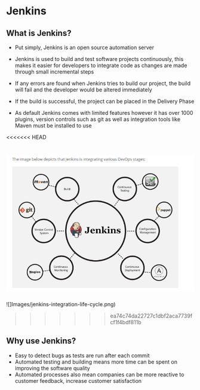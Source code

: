 # Jenkins

## What is Jenkins?

- Put simply, Jenkins is an open source automation server
- Jenkins is used to build and test software projects continuously, this makes it easier for developers to integrate code
as changes are made through small incremental steps
- If any errors are found when Jenkins tries to build our project, the build will fail and the developer would be
altered immediately
- If the build is successful, the project can be placed in the Delivery Phase

- As default Jenkins comes with limited features however it has over 1000 plugins, version controls such as git as well
as integration tools like Maven must be installed to use

<<<<<<< HEAD

![Here](Images/jenkins-integration-life-cycle.png)
=======
![]Images/jenkins-integration-life-cycle.png)
>>>>>>> ea74c74da22727c1dbf2aca7739fcf1f4bdf811b


## Why use Jenkins?
- Easy to detect bugs as tests are run after each commit
- Automated testing and building means more time can be spent on improving the software quality
- Automated processes also mean companies can be more reactive to customer feedback, increase customer satisfaction

## 